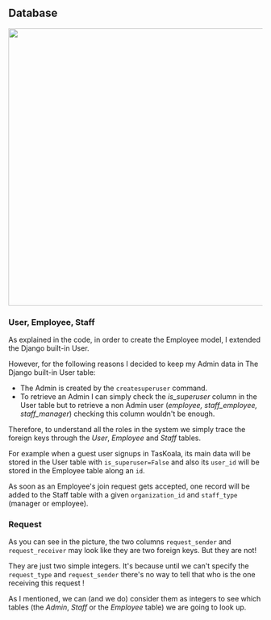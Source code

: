 
## Database

<img src="https://github.com/maripillon/TasKoala/blob/master/files/db/TasKoala_db_schema.png?raw=true" width="800" height="550">

### User, Employee, Staff

As explained in the code, in order to create the Employee model, I extended the Django built-in User.

However, for the following reasons I decided to keep my Admin data in The Django built-in User table:
- The Admin is created by the `createsuperuser` command.
- To retrieve an Admin I can simply check the _is_superuser_ column in the User table but to retrieve a non Admin user (_employee, staff_employee, staff_manager_) checking this column wouldn't be enough.

Therefore, to understand all the roles in the system we simply trace the foreign keys through the *User*, *Employee* and *Staff* tables.

For example when a guest user signups in TasKoala, its main data will be stored in the User table with `is_superuser=False` and also its `user_id` will be stored in the Employee table along an `id`.

As soon as an Employee's join request gets accepted, one record will be added to the Staff table with a given `organization_id` and `staff_type` (manager or employee).

### Request

As you can see in the picture, the two columns `request_sender` and `request_receiver` may look like they are two foreign keys. But they are not!

They are just two simple integers. It's because until we can't specify the `request_type` and `request_sender` there's no way to tell that who is the one receiving this request !

As I mentioned, we can (and we do) consider them as integers to see which tables (the *Admin*, *Staff* or the *Employee* table) we are going to look up.

